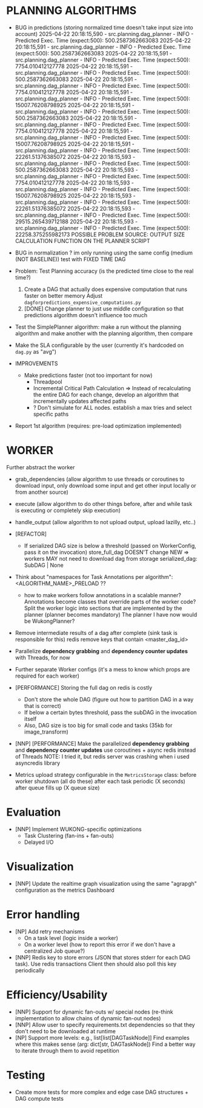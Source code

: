 # PLANNING ALGORITHMS
- BUG in predictions (storing normalized time doesn't take input size into account)
    2025-04-22 20:18:15,590 - src.planning.dag_planner - INFO - Predicted Exec. Time (expect:500): 500.2587362663083
    2025-04-22 20:18:15,591 - src.planning.dag_planner - INFO - Predicted Exec. Time (expect:500): 500.2587362663083
    2025-04-22 20:18:15,591 - src.planning.dag_planner - INFO - Predicted Exec. Time (expect:500): 7754.010412127778
    2025-04-22 20:18:15,591 - src.planning.dag_planner - INFO - Predicted Exec. Time (expect:500): 500.2587362663083
    2025-04-22 20:18:15,591 - src.planning.dag_planner - INFO - Predicted Exec. Time (expect:500): 7754.010412127778
    2025-04-22 20:18:15,591 - src.planning.dag_planner - INFO - Predicted Exec. Time (expect:500): 15007.76208798925
    2025-04-22 20:18:15,591 - src.planning.dag_planner - INFO - Predicted Exec. Time (expect:500): 500.2587362663083
    2025-04-22 20:18:15,591 - src.planning.dag_planner - INFO - Predicted Exec. Time (expect:500): 7754.010412127778
    2025-04-22 20:18:15,591 - src.planning.dag_planner - INFO - Predicted Exec. Time (expect:500): 15007.76208798925
    2025-04-22 20:18:15,591 - src.planning.dag_planner - INFO - Predicted Exec. Time (expect:500): 22261.51376385072
    2025-04-22 20:18:15,593 - src.planning.dag_planner - INFO - Predicted Exec. Time (expect:500): 500.2587362663083
    2025-04-22 20:18:15,593 - src.planning.dag_planner - INFO - Predicted Exec. Time (expect:500): 7754.010412127778
    2025-04-22 20:18:15,593 - src.planning.dag_planner - INFO - Predicted Exec. Time (expect:500): 15007.76208798925
    2025-04-22 20:18:15,593 - src.planning.dag_planner - INFO - Predicted Exec. Time (expect:500): 22261.51376385072
    2025-04-22 20:18:15,593 - src.planning.dag_planner - INFO - Predicted Exec. Time (expect:500): 29515.265439712188
    2025-04-22 20:18:15,593 - src.planning.dag_planner - INFO - Predicted Exec. Time (expect:500): 22258.375255982173
    POSSIBLE PROBLEM SOURCE: OUTPUT SIZE CALCULATION FUNCTION ON THE PLANNER SCRIPT
- BUG in normalization ?
    im only running using the same config (medium (NOT BASELINE))
    test with FIXED TIME DAG
- Problem: Test Planning accuracy (is the predicted time close to the real time?)
    1. Create a DAG that actually does expensive computation that runs faster on better memory
        Adjust `dagforpredictions_expensive_computations.py`
    2. [DONE] Change planner to just use middle configuration so that predictions algorithm doesn't influence too much

- Test the SimplePlanner algorithm: make a run without the planning algorithm and make another with the planning algorithm, then compare
- Make the SLA configurable by the user (currently it's hardcoded on `dag.py` as "avg")

- IMPROVEMENTS
    - Make predictions faster (not too important for now)
        - Threadpool
        - Incremental Critical Path Calculation => Instead of recalculating the entire DAG for each change, develop an algorithm that incrementally updates affected paths
        - ? Don't simulate for ALL nodes. establish a max tries and select specific paths

- Report 1st algorithm (requires: pre-load optimization implemented)

# WORKER
Further abstract the worker
- grab_dependencies (allow algorithm to use threads or coroutines to download input, only download some input and get other input locally or from another source)
- execute (allow algorithm to do other things before, after and while task is executing or completely skip execution)
- handle_output (allow algorithm to not upload output, upload lazilly, etc..)

- [REFACTOR]
    - If serialized DAG size is below a threshold (passed on WorkerConfig, pass it on the invocation)
        store_full_dag DOESN'T change
        NEW => workers MAY not need to download dag from storage
            serialized_dag: SubDAG | None

- Think about "namespaces for Task Annotations per algorithm": <ALGORITHM_NAME>_PRELOAD ??
    - how to make workers follow annotations in a scalable manner?
        Annotations become classes that override parts of the worker code?
        Split the worker logic into sections that are implemented by the planner (planner becomes mandatory)
            The planner I have now would be WukongPlanner?

- Remove intermediate results of a dag after complete (sink task is responsible for this)
    redis remove keys that contain <master_dag_id>
- Parallelize **dependency grabbing** and **dependency counter updates** with Threads, for now
- Further separate Worker configs (it's a mess to know which props are required for each worker)

- [PERFORMANCE] Storing the full dag on redis is costly
    - Don't store the whole DAG (figure out how to partition DAG in a way that is correct)
    - If below a certain bytes threshold, pass the subDAG in the invocation itself
    - Also, DAG size is too big for small code and tasks (35kb for image_transform)

- [NNP] [PERFORMANCE] Make the parallelized **dependency grabbing** and **dependency counter updates** use coroutines + async redis instead of Threads
    NOTE: I tried it, but redis server was crashing when i used asyncredis library
- Metrics upload strategy configurable in the `MetricsStorage` class:
    before worker shutdown (all do these)
    after each task
    periodic (X seconds)
    after queue fills up (X queue size)


# Evaluation
- [NNP] Implement WUKONG-specific optimizations
    - Task Clustering (fan-ins + fan-outs)
    - Delayed I/O

# Visualization
- [NNP] Update the realtime graph visualization using the same "agrapgh" configuration as the metrics Dashboard

# Error handling
- [NP] Add retry mechanisms
    - On a task level (logic inside a worker)
    - On a worker level (how to report this error if we don't have a centralized Job queue?)
- [NNP] Redis key to store errors (JSON that stores stderr for each DAG task). Use redis transactions
    Client then should also poll this key periodically

# Efficiency/Usability
- [NNP] Support for dynamic fan-outs w/ special nodes (re-think implementation to allow chains of dynamic fan-out nodes)
- [NNP] Allow user to specify requirements.txt dependencies so that they don't need to be downloaded at runtime
- [NP] Support more levels: e.g., list[list[DAGTaskNode]]
    Find examples where this makes sense (arg: dict[str, DAGTaskNode])
    Find a better way to iterate through them to avoid repetition

# Testing
- Create more tests for more complex and edge case DAG structures + DAG compute tests